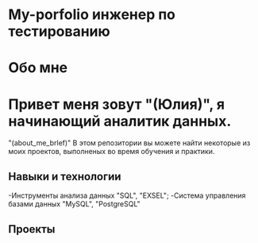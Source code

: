 # My-porfolio инженер по тестированию

# Обо мне

# Привет меня зовут "(Юлия)", я начинающий аналитик данных.
"(about_me_brlef)"
В этом репозитории вы можете найти некоторые из моих проектов, выполненых во время обучения и практики.
<br>

## Навыки и технологии
-Инструменты анализа данных "SQL", "EXSEL";
-Система управления базами данных "MySQL", "PostgreSQL"

## Проекты

